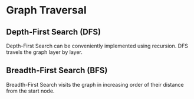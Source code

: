 # Graph Traversal

## Depth-First Search (DFS)

Depth-First Search can be conveniently implemented using recursion. DFS travels the graph layer by layer.

## Breadth-First Search (BFS)

Breadth-First Search visits the graph in increasing order of their distance from the start node.
